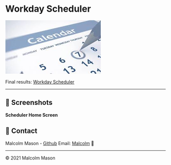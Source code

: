 # Workday Scheduler

![Home screen](assets/images/calendar.jfif)

Final results: [Workday Scheduler](https://malmason.github.io/workday-scheduler/)

---

## 📸 Screenshots

**Scheduler Home Screen**

## 📱 Contact

Malcolm Mason - [Github](https://github.com/malmason) Email: [Malcolm](mailto:malmason66@gmail.com) 📧

---

&copy; 2021 Malcolm Mason
